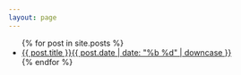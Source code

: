 ```yaml
---
layout: page
---
```

<div class="index">
<ul>
{% for post in site.posts %}
<li><a href="{{ post.url }}">{{ post.title }}<span id="time">{{ post.date | date: "%b %d" | downcase }}</span></a></li>
{% endfor %}
</ul>
</div>
